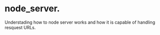 # node_server.

Understading how to node server works and how it is capable of handling resquest URLs.
